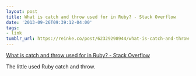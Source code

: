 ```yaml
---
layout: post
title: What is catch and throw used for in Ruby? - Stack Overflow
date: '2013-09-26T09:39:12-04:00'
tags:
- link
tumblr_url: https://reinke.co/post/62329298944/what-is-catch-and-throw-used-for-in-ruby-stack
---
```

[What is catch and throw used for in Ruby? - Stack Overflow](http://stackoverflow.com/questions/3716801/what-is-catch-and-throw-used-for-in-ruby)  

The little used Ruby catch and throw.

